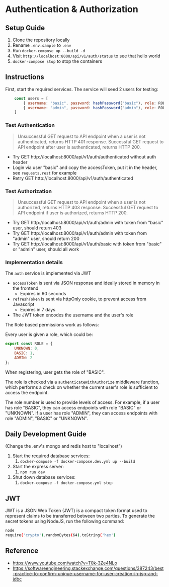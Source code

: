 # Authentication & Authorization

## Setup Guide

1. Clone the repository locally
1. Rename `.env.sample` to `.env`
1. Run `docker-compose up --build -d`
1. Visit `http://localhost:8000/api/v1/auth/status` to see that hello world
1. `docker-compose stop` to stop the containers

## Instructions

First, start the required services. The service will seed 2 users for testing:

```js
    const users = [
        { username: "basic", password: hashPassword("basic"), role: ROLE.BASIC },
        { username: "admin", password: hashPassword("admin"), role: ROLE.ADMIN },
    ]
```

### Test Authentication

> Unsuccessful GET request to API endpoint when a user is not authenticated, returns 
> HTTP 401 response. Successful GET request to API endpoint after user is authenticated, 
> returns HTTP 200.

- Try GET http://localhost:8000/api/v1/auth/authenticated without auth header
- Login via user "basic" and copy the accessToken, put it in the header, see `requests.rest` for example
- Retry GET http://localhost:8000/api/v1/auth/authenticated

### Test Authorization

> Unsuccessful GET request to API endpoint when a user is not authorized, returns 
> HTTP 403 response. Successful GET request to API endpoint if user is authorized, returns 
> HTTP 200.

- Try GET http://localhost:8000/api/v1/auth/admin with token from "basic" user, should return 403
- Try GET http://localhost:8000/api/v1/auth/admin with token from "admin" user, should return 200
- Try GET http://localhost:8000/api/v1/auth/basic with token from "basic" or "admin" user, should all work

### Implementation details

The `auth` service is implemented via JWT

- `accessToken` is sent via JSON response and ideally stored in memory in the frontend
  - Expires in 60 seconds
- `refreshToken` is sent via httpOnly cookie, to prevent access from Javascript
  - Expires in 7 days
- The JWT token encodes the username and the user's role

The Role based permissions work as follows:

Every user is given a role, which could be:

```js
export const ROLE = {
    UNKNOWN: 0,
    BASIC: 1,
    ADMIN: 2
};
```

When registering, user gets the role of "BASIC".

The role is checked via a `authenticateWithAuthorize` middleware function, which performs a check on whether the current user's role is sufficient to access the endpoint.

The role number is used to provide levels of access. For example, if a user has role "BASIC", they can access endpoints with role "BASIC" or "UNKNOWN". If a user has role "ADMIN", they can access endpoints with role "ADMIN", "BASIC" or "UNKNOWN".

## Daily Development Guide

(Change the .env's mongo and redis host to "localhost")

1. Start the required database services:
   1. `docker-compose -f docker-compose.dev.yml up --build`
2. Start the express server:
   1. `npm run dev`
3. Shut down database services:
   1. `docker-compose -f docker-compose.yml stop`

## JWT

JWT is a JSON Web Token (JWT) is a compact token format used to represent claims to be transferred between two parties.
To generate the secret tokens using NodeJS, run the following command:

```bash
node
require('crypto').randomBytes(64).toString('hex')
```

## Reference

- https://www.youtube.com/watch?v=T0k-3Ze4NLo
- https://softwareengineering.stackexchange.com/questions/387243/best-practice-to-confirm-unique-username-for-user-creation-in-jsp-and-jdbc
